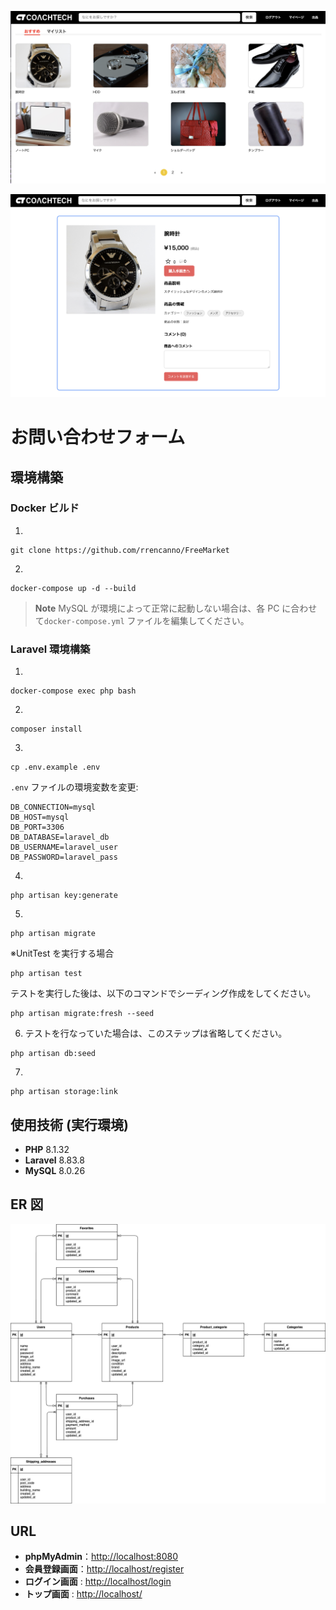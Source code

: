 ![FreeMarket1 Screenshot](./images/screenshot1.png)

![FreeMarket2 Screenshot](./images/screenshot2.png)

# お問い合わせフォーム

## 環境構築

### Docker ビルド

1.

```
git clone https://github.com/rrencanno/FreeMarket
```

2.

```
docker-compose up -d --build
```

> **Note**
> MySQL が環境によって正常に起動しない場合は、各 PC に合わせて`docker-compose.yml` ファイルを編集してください。

### Laravel 環境構築

1.

```
docker-compose exec php bash
```

2.

```
composer install
```

3.

```
cp .env.example .env
```

`.env` ファイルの環境変数を変更:

```
DB_CONNECTION=mysql
DB_HOST=mysql
DB_PORT=3306
DB_DATABASE=laravel_db
DB_USERNAME=laravel_user
DB_PASSWORD=laravel_pass
```

4.

```
php artisan key:generate
```

5.

```
php artisan migrate
```

※UnitTest を実行する場合

```
php artisan test
```

テストを実行した後は、以下のコマンドでシーディング作成をしてください。

```
php artisan migrate:fresh --seed
```

6. テストを行なっていた場合は、このステップは省略してください。

```
php artisan db:seed
```

7.

```
php artisan storage:link
```

## 使用技術 (実行環境)

- **PHP** 8.1.32
- **Laravel** 8.83.8
- **MySQL** 8.0.26

## ER 図

![FreeMarket](FreeMarket.png)

## URL

- **phpMyAdmin**：[http://localhost:8080](http://localhost:8080)
- **会員登録画面**：[http://localhost/register](http://localhost/register)
- **ログイン画面** : [http://localhost/login](http://localhost/login)
- **トップ画面** : [http://localhost/](http://localhost/)
